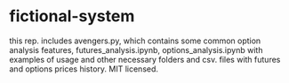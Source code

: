 # fictional-system

this rep. includes avengers.py, which contains some common option analysis features, futures_analysis.ipynb, options_analysis.ipynb with examples of usage and other necessary folders and csv. files with futures and options prices history. MIT licensed.
